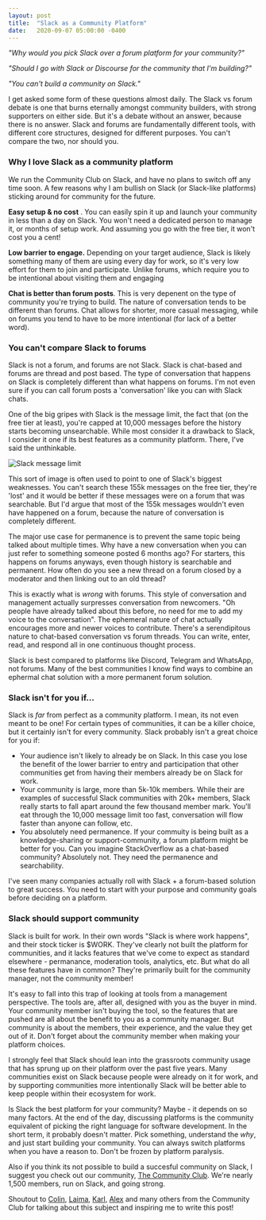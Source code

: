 ```yaml
---
layout: post
title:  "Slack as a Community Platform"
date:   2020-09-07 05:00:00 -0400
---
```


_"Why would you pick Slack over a forum platform for your community?"_

_"Should I go with Slack or Discourse for the community that I'm building?"_

_"You can't build a community on Slack."_

I get asked some form of these questions almost daily. The Slack vs forum debate is one that burns eternally amongst community builders, with strong supporters on either side. But it's a debate without an answer, because there is no answer. Slack and forums are fundamentally different tools, with different core structures, designed for different purposes. You can't compare the two, nor should you.

### Why I love Slack as a community platform

We run the Community Club on Slack, and have no plans to switch off any time soon. A few reasons why I am bullish on Slack (or Slack-like platforms) sticking around for community for the future. 

**Easy setup & no cost** . You can easily spin it up and launch your community in less than a day on Slack. You won't need a dedicated person to manage it, or months of setup work. And assuming you go with the free tier, it won't cost you a cent!

**Low barrier to engage.** Depending on your target audience, Slack is likely something many of them are using every day for work, so it's very low effort for them to join and participate. Unlike forums, which require you to be intentional about visiting them and engaging

**Chat is better than forum posts**. This is very depenent on the type of community you're trying to build. The nature of conversation tends to be different than forums. Chat allows for shorter, more casual messaging, while on forums you tend to have to be more intentional (for lack of a better word). 

### You can't compare Slack to forums

Slack is not a forum, and forums are not Slack. Slack is chat-based and forums are thread and post based. The type of conversation that happens on Slack is completely different than what happens on forums. I'm not even sure if you can call forum posts a 'conversation' like you can with Slack chats.

One of the big gripes with Slack is the message limit, the fact that (on the free tier at least), you're capped at 10,000 messages before the history starts becoming unsearchable. While most consider it a drawback to Slack, I consider it one if its best features as a community platform. There, I've said the unthinkable.

![Slack message limit](https://s3.us-west-2.amazonaws.com/secure.notion-static.com/ef51941a-7191-49b6-a08f-c822676d7876/Untitled.png?X-Amz-Algorithm=AWS4-HMAC-SHA256&X-Amz-Credential=AKIAT73L2G45O3KS52Y5%2F20200907%2Fus-west-2%2Fs3%2Faws4_request&X-Amz-Date=20200907T165232Z&X-Amz-Expires=86400&X-Amz-Signature=06db69931da278d8410ebd23129bd500380ac81f7d4f6f3b7f26961c92371afd&X-Amz-SignedHeaders=host&response-content-disposition=filename%20%3D%22Untitled.png%22)

This sort of image is often used to point to one of Slack's biggest weaknesses. You can't search these 155k messages on the free tier, they're 'lost' and it would be better if these messages were on a forum that was searchable. But I'd argue that most of the 155k messages wouldn't even have happened on a forum, because the nature of conversation is completely different.

The major use case for permanence is to prevent the same topic being talked about multiple times. Why have a new conversation when you can just refer to something someone posted 6 months ago? For starters, this happens on forums anyways, even though history is searchable and permanent. How often do you see a new thread on a forum closed by a moderator and then linking out to an old thread?

This is exactly what is *wrong* with forums. This style of conversation and management actually surpresses conversation from newcomers. "Oh people have already talked about this before, no need for me to add my voice to the conversation". The ephemeral nature of chat actually encourages more and newer voices to contribute. There's a serendipitous nature to chat-based conversation vs forum threads. You can write, enter, read, and respond all in one continuous thought process.

Slack is best compared to platforms like Discord, Telegram and WhatsApp, not forums. Many of the best communities I know find ways to combine an ephermal chat solution with a more permanent forum solution.

### Slack isn't for you if...

Slack is *far* from perfect as a community platform. I mean, its not even meant to be one! For certain types of communities, it can be a killer choice, but it certainly isn't for every community. Slack probably isn't a great choice for you if:

- Your audience isn't likely to already be on Slack. In this case you lose the benefit of the lower barrier to entry and participation that other communities get from having their members already be on Slack for work.
- Your community is large, more than 5k-10k members. While their are examples of successful Slack communities with 20k+ members, Slack really starts to fall apart around the few thousand member mark. You'll eat through the 10,000 message limit too fast, conversation will flow faster than anyone can follow, etc.
- You absolutely need permanence. If your commuity is being built as a knowledge-sharing or support-community, a forum platform might be better for you. Can you imagine StackOverflow as a chat-based community? Absolutely not. They need the permanence and searchability.

I've seen many companies actually roll with Slack + a forum-based solution to great success. You need to start with your purpose and community goals before deciding on a platform. 

### Slack should support community

Slack is built for work. In their own words "Slack is where work happens", and their stock ticker is $WORK. They've clearly not built the platform for communities, and it lacks features that we've come to expect as standard elsewhere - permanance, moderation tools, analytics, etc. But what do all these features have in common? They're primarily built for the community manager, not the community member!

It's easy to fall into this trap of looking at tools from a management perspective. The tools are, after all, designed with you as the buyer in mind. Your community member isn't buying the tool, so the features that are pushed are all about the benefit to you as a community manager. But community is about the members, their experience, and the value they get out of it. Don't forget about the community member when making your platform choices.  

I strongly feel that Slack should lean into the grassroots community usage that has sprung up on their platform over the past five years. Many communities exist on Slack because people were already on it for work, and by supporting communities more intentionally Slack will be better able to keep people within their ecosystem for work.


<div class="divider"></div>

Is Slack the best platform for your community? Maybe - it depends on so many factors. At the end of the day, discussing platforms is the community equivalent of picking the right language for software development. In the short term, it probably doesn't matter. Pick something, understand the *why*, and just start building your community. You can always switch platforms when you have a reason to. Don't be frozen by platform paralysis. 

Also if you think its not possible to build a succesful community on Slack, I suggest you check out our community, <a href="https://www.community.club/" target="_blank">The Community Club</a>. We're nearly 1,500 members, run on Slack, and going strong.

<div class="divider"></div>

Shoutout to <a href="https://twitter.com/ColinBrauns" target="_blank">Colin</a>, <a href="https://twitter.com/LaimaVai" target="_blank">Laima</a>, <a href="https://twitter.com/karl_mc_carthy" target="_blank">Karl</a>, <a href="https://twitter.com/alexjpanagis" target="_blank">Alex</a> and many others from the Community Club for talking about this subject and inspiring me to write this post!